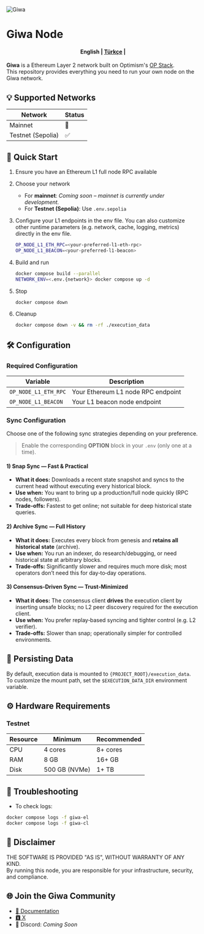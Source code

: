 ![Giwa](resources/logo.png)


# Giwa Node

<h4 align="center">
    <p>
        <b>English</b> |
        <a href="i18n/tr/README_tr.md">Türkçe</a> |
    </p>
</h4>

**Giwa** is a Ethereum Layer 2 network built on Optimism's [OP Stack](https://stack.optimism.io/).  
This repository provides everything you need to run your own node on the Giwa network.

## 💡 Supported Networks

| Network           | Status |
|-------------------|--------|
| Mainnet           | 🚧     |
| Testnet (Sepolia) | ✅      |


## 🚀 Quick Start

1. Ensure you have an Ethereum L1 full node RPC available
2. Choose your network
    - For **mainnet**: *Coming soon – mainnet is currently under development.*
    - For **Testnet (Sepolia)**: Use `.env.sepolia`
3. Configure your L1 endpoints in the env file. You can also customize other runtime parameters (e.g. network, cache, logging, metrics) directly in the env file.
   ```bash
   OP_NODE_L1_ETH_RPC=<your-preferred-l1-eth-rpc>
   OP_NODE_L1_BEACON=<your-preferred-l1-beacon>
   ```
4. Build and run
   ```bash
   docker compose build --parallel
   NETWORK_ENV=<.env.{network}> docker compose up -d
   ```

5. Stop
    ```bash
    docker compose down
    ```

6. Cleanup
    ```bash
    docker compose down -v && rm -rf ./execution_data
    ```


## 🛠️ Configuration

### Required Configuration

| Variable             | Description                        |
|----------------------|------------------------------------|
| `OP_NODE_L1_ETH_RPC` | Your Ethereum L1 node RPC endpoint |
| `OP_NODE_L1_BEACON`  | Your L1 beacon node endpoint       |


### Sync Configuration

Choose one of the following sync strategies depending on your preference.
> Enable the corresponding **OPTION** block in your `.env` (only one at a time).

#### 1) Snap Sync — Fast & Practical
- **What it does:** Downloads a recent state snapshot and syncs to the current head without executing every historical block.
- **Use when:** You want to bring up a production/full node quickly (RPC nodes, followers).
- **Trade‑offs:** Fastest to get online; not suitable for deep historical state queries.

#### 2) Archive Sync — Full History
- **What it does:** Executes every block from genesis and **retains all historical state** (archive).
- **Use when:** You run an indexer, do research/debugging, or need historical state at arbitrary blocks.
- **Trade‑offs:** Significantly slower and requires much more disk; most operators don’t need this for day‑to‑day operations.

#### 3) Consensus‑Driven Sync — Trust‑Minimized
- **What it does:** The consensus client **drives** the execution client by inserting unsafe blocks; no L2 peer discovery required for the execution client.
- **Use when:** You prefer replay‑based syncing and tighter control (e.g. L2 verifier).
- **Trade‑offs:** Slower than snap; operationally simpler for controlled environments.


## 💽 Persisting Data

By default, execution data is mounted to `{PROJECT_ROOT}/execution_data`.  
To customize the mount path, set the `$EXECUTION_DATA_DIR` environment variable.


## ⚙️ Hardware Requirements

### Testnet

| Resource | Minimum       | Recommended |
|----------|---------------|-------------|
| CPU      | 4 cores       | 8+ cores    |
| RAM      | 8 GB          | 16+ GB      |
| Disk     | 500 GB (NVMe) | 1+ TB       |


## 🙋 Troubleshooting

- To check logs:
```bash
docker compose logs -f giwa-el
docker compose logs -f giwa-cl
```


## 🛑 Disclaimer

THE SOFTWARE IS PROVIDED "AS IS", WITHOUT WARRANTY OF ANY KIND.  
By running this node, you are responsible for your infrastructure, security, and compliance.


## 🌐 Join the Giwa Community

- [📖 Documentation](https://docs.giwa.io)
- [🆇 X](https://x.com/giwachain)
- 💬 Discord: *Coming Soon*
